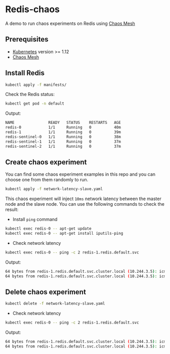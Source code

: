 # Redis-chaos

A demo to run chaos experiments on Redis using [Chaos Mesh](https://github.com/chaos-mesh/chaos-mesh)

## Prerequisites

* [Kubernetes](https://kubernetes.io/) version >= 1.12
* [Chaos Mesh](https://chaos-mesh.org/)

## Install Redis

```bash
kubectl apply -f manifests/
```

Check the Redis status:

```bash
kubectl get pod -n default
```

Output:

```bash
NAME               READY   STATUS    RESTARTS   AGE
redis-0            1/1     Running   0          40m
redis-1            1/1     Running   0          39m
redis-sentinel-0   1/1     Running   0          38m
redis-sentinel-1   1/1     Running   0          37m
redis-sentinel-2   1/1     Running   0          37m
```

## Create chaos experiment

You can find some chaos experiment examples in this repo and you can choose one from them randomly to run.

```bash
kubectl apply -f network-latency-slave.yaml
```

This chaos experiment will inject `10ms` network latency between the master node and the slave node. You can use the following commands to check the result:

* Install `ping` command

```bash
kubectl exec redis-0 -- apt-get update
kubectl exec redis-0 -- apt-get install iputils-ping
```

* Check network latency

```bash
kubectl exec redis-0 -- ping -c 2 redis-1.redis.default.svc
```

Output:

```bash
64 bytes from redis-1.redis.default.svc.cluster.local (10.244.3.5): icmp_seq=1 ttl=62 time=10.3 ms
64 bytes from redis-1.redis.default.svc.cluster.local (10.244.3.5): icmp_seq=2 ttl=62 time=10.1 ms
```

## Delete chaos experiment

```bash
kubectl delete -f network-latency-slave.yaml
```

* Check network latency

```bash
kubectl exec redis-0 -- ping -c 2 redis-1.redis.default.svc
```

Output:

```bash
64 bytes from redis-1.redis.default.svc.cluster.local (10.244.3.5): icmp_seq=1 ttl=62 time=0.172 ms
64 bytes from redis-1.redis.default.svc.cluster.local (10.244.3.5): icmp_seq=2 ttl=62 time=0.061 ms
```